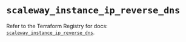 # `scaleway_instance_ip_reverse_dns`

Refer to the Terraform Registry for docs: [`scaleway_instance_ip_reverse_dns`](https://registry.terraform.io/providers/scaleway/scaleway/2.49.0/docs/resources/instance_ip_reverse_dns).
